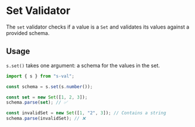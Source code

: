 # Set Validator

The `set` validator checks if a value is a `Set` and validates its values against a provided schema.

## Usage

`s.set()` takes one argument: a schema for the values in the set.

```typescript
import { s } from "s-val";

const schema = s.set(s.number());

const set = new Set([1, 2, 3]);
schema.parse(set); // ✅

const invalidSet = new Set([1, "2", 3]); // Contains a string
schema.parse(invalidSet); // ❌
```
